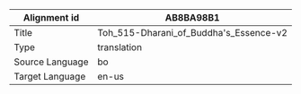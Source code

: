 |Alignment id | AB8BA98B1
| --- | --- 
|Title | Toh_515-Dharani_of_Buddha's_Essence-v2 
|Type | translation
|Source Language | bo
|Target Language | en-us